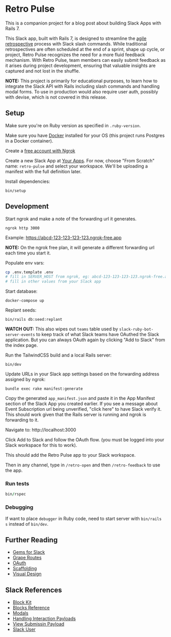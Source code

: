 # Retro Pulse

This is a companion project for a blog post about building Slack Apps with Rails 7.

This Slack app, built with Rails 7, is designed to streamline the [agile retrospective](https://www.scrum.org/resources/what-is-a-sprint-retrospective) process with Slack slash commands. While traditional retrospectives are often scheduled at the end of a sprint, shape up cycle, or project, Retro Pulse recognizes the need for a more fluid feedback mechanism. With Retro Pulse, team members can easily submit feedback as it arises during project development, ensuring that valuable insights are captured and not lost in the shuffle.

**NOTE:** This project is primarily for educational purposes, to learn how to integrate the Slack API with Rails including slash commands and handling modal forms. To use in production would also require user auth, possibly with devise, which is not covered in this release.

## Setup

Make sure you're on Ruby version as specified in `.ruby-version`.

Make sure you have [Docker](https://docs.docker.com/engine/install/) installed for your OS (this project runs Postgres in a Docker container).

Create a [free account with Ngrok](https://ngrok.com/)

Create a new Slack App at [Your Apps](https://api.slack.com/apps). For now, choose "From Scratch" name: `retro-pulse` and select your workspace. We'll be uploading a manifest with the full definition later.

Install dependencies:

```
bin/setup
```

## Development

Start ngrok and make a note of the forwarding url it generates.

```
ngrok http 3000
```

Example: https://abcd-123-123-123-123.ngrok-free.app

**NOTE:** On the ngrok free plan, it will generate a different forwarding url each time you start it.

Populate env vars:
```bash
cp .env.template .env
# fill in SERVER_HOST from ngrok, eg: abcd-123-123-123-123.ngrok-free.app
# fill in other values from your Slack app
```

Start database:

```
docker-compose up
```

Replant seeds:
```
bin/rails db:seed:replant
```
**WATCH OUT:** This also wipes out `teams` table used by `slack-ruby-bot-server-events` to keep track of what Slack teams have OAuthed the Slack application. But you can always OAuth again by clicking "Add to Slack" from the index page.

Run the TailwindCSS build and a local Rails server:

```
bin/dev
```

Update URLs in your Slack app settings based on the forwarding address assigned by ngrok:

```
bundle exec rake manifest:generate
```

Copy the generated `app_manifest.json` and paste it in the App Manifest section of the Slack App you created earlier. If you see a message about Event Subscription url being unverified, "click here" to have Slack verify it. This should work given that the Rails server is running and ngrok is forwarding to it.

Navigate to: http://localhost:3000

Click Add to Slack and follow the OAuth flow. (you must be logged into your Slack workspace for this to work).

This should add the Retro Pulse app to your Slack workspace.

Then in any channel, type in `/retro-open` and then `/retro-feedback` to use the app.

### Run tests

```ruby
bin/rspec
```

### Debugging

If want to place `debugger` in Ruby code, need to start server with `bin/rails s` instead of `bin/dev`.

## Further Reading

- [Gems for Slack](docs/gems_for_slack.md)
- [Grape Routes](docs/grape_routes.md)
- [OAuth](docs/oauth.md)
- [Scaffolding](docs/scaffolding.md)
- [Visual Design](docs/visual_design.md)

## Slack References

- [Block Kit](https://api.slack.com/block-kit/building)
- [Blocks Reference](https://api.slack.com/reference/block-kit/blocks)
- [Modals](https://api.slack.com/surfaces/modals)
- [Handling Interaction Payloads](https://api.slack.com/interactivity/handling#payloads)
- [View Submissin Payload](https://api.slack.com/reference/interaction-payloads/views#view_submission)
- [Slack User](https://api.slack.com/types/user)
